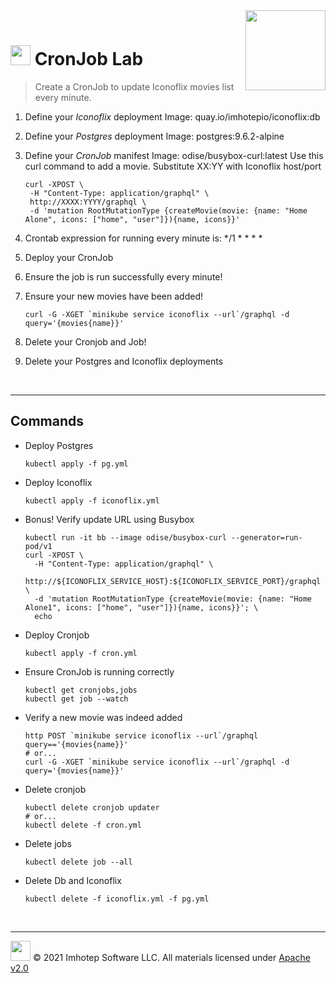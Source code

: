 <img src="../assets/k8sland.png" align="right" width="128" height="auto"/>

<br/>

# <img src="../assets/lab.png" width="32" height="auto"/> CronJob Lab

> Create a CronJob to update Iconoflix movies list every minute.

1. Define your *Iconoflix* deployment
   Image: quay.io/imhotepio/iconoflix:db
2. Define your *Postgres* deployment
   Image: postgres:9.6.2-alpine
3. Define your *CronJob* manifest
   Image: odise/busybox-curl:latest
   Use this curl command to add a movie. Substitute XX:YY with Iconoflix host/port

   ```shell
   curl -XPOST \
    -H "Content-Type: application/graphql" \
    http://XXXX:YYYY/graphql \
    -d 'mutation RootMutationType {createMovie(movie: {name: "Home Alone", icons: ["home", "user"]}){name, icons}}'
   ```

4. Crontab expression for running every minute is: */1 * * * *
5. Deploy your CronJob
6. Ensure the job is run successfully every minute!
7. Ensure your new movies have been added!

   ```shell
   curl -G -XGET `minikube service iconoflix --url`/graphql -d query='{movies{name}}'
    ```

8. Delete your Cronjob and Job!
9. Delete your Postgres and Iconoflix deployments


<br/>

---
## Commands

- Deploy Postgres

  ```shell
  kubectl apply -f pg.yml
  ```

- Deploy Iconoflix

  ```shell
  kubectl apply -f iconoflix.yml
  ```

- Bonus! Verify update URL using Busybox

  ```shell
  kubectl run -it bb --image odise/busybox-curl --generator=run-pod/v1
  curl -XPOST \
    -H "Content-Type: application/graphql" \
    http://${ICONOFLIX_SERVICE_HOST}:${ICONOFLIX_SERVICE_PORT}/graphql \
    -d 'mutation RootMutationType {createMovie(movie: {name: "Home Alone1", icons: ["home", "user"]}){name, icons}}'; \
    echo
  ```

- Deploy Cronjob

  ```shell
  kubectl apply -f cron.yml
  ```

- Ensure CronJob is running correctly

  ```shell
  kubectl get cronjobs,jobs
  kubectl get job --watch
  ```

- Verify a new movie was indeed added

  ```shell
  http POST `minikube service iconoflix --url`/graphql query=='{movies{name}}'
  # or...
  curl -G -XGET `minikube service iconoflix --url`/graphql -d query='{movies{name}}'
  ```

- Delete cronjob

  ```shell
  kubectl delete cronjob updater
  # or...
  kubectl delete -f cron.yml
  ```

- Delete jobs

  ```shell
  kubectl delete job --all
  ```

- Delete Db and Iconoflix

  ```shell
  kubectl delete -f iconoflix.yml -f pg.yml
  ```

<br/>

---
<img src="../assets/imhotep_logo.png" width="32" height="auto"/> © 2021 Imhotep Software LLC.
All materials licensed under [Apache v2.0](http://www.apache.org/licenses/LICENSE-2.0)